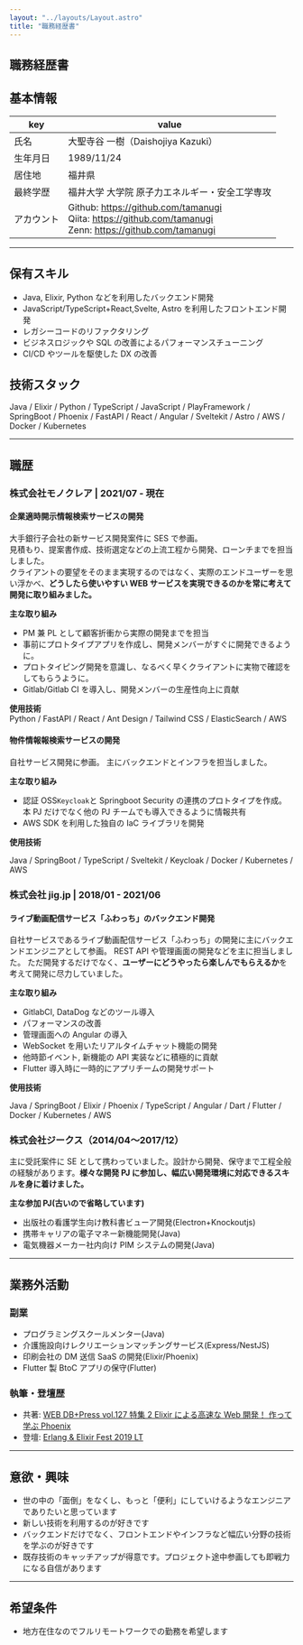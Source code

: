 ```yaml
---
layout: "../layouts/Layout.astro"
title: "職務経歴書"
---
```


<section>

# 職務経歴書

## 基本情報

| key        | value                                                                                                          |
| ---------- | -------------------------------------------------------------------------------------------------------------- |
| 氏名       | 大聖寺谷 一樹（Daishojiya Kazuki）                                                                             |
| 生年月日   | 1989/11/24                                                                                                     |
| 居住地     | 福井県                                                                                                         |
| 最終学歴   | 福井大学 大学院 原子力エネルギー・安全工学専攻                                                                 |
| アカウント | Github: https://github.com/tamanugi<br>Qiita: https://github.com/tamanugi<br>Zenn: https://github.com/tamanugi |

---

## 保有スキル

- Java, Elixir, Python などを利用したバックエンド開発
- JavaScript/TypeScript+React,Svelte, Astro を利用したフロントエンド開発
- レガシーコードのリファクタリング
- ビジネスロジックや SQL の改善によるパフォーマンスチューニング
- CI/CD やツールを駆使した DX の改善

## 技術スタック

Java / Elixir / Python / TypeScript / JavaScript / PlayFramework / SpringBoot / Phoenix / FastAPI / React / Angular / Sveltekit / Astro / AWS / Docker / Kubernetes

</section>

---

<section>

## 職歴

### 株式会社モノクレア | 2021/07 - 現在

#### 企業適時開示情報検索サービスの開発

大手銀行子会社の新サービス開発案件に SES で参画。  
見積もり、提案書作成、技術選定などの上流工程から開発、ローンチまでを担当しました。  
クライアントの要望をそのまま実現するのではなく、実際のエンドユーザーを思い浮かべ、**どうしたら使いやすい WEB サービスを実現できるのかを常に考えて開発に取り組みました。**

**主な取り組み**

- PM 兼 PL として顧客折衝から実際の開発までを担当
- 事前にプロトタイプアプリを作成し、開発メンバーがすぐに開発できるように。
- プロトタイピング開発を意識し、なるべく早くクライアントに実物で確認をしてもらうように。
- Gitlab/Gitlab CI を導入し、開発メンバーの生産性向上に貢献

**使用技術**  
 Python / FastAPI / React / Ant Design / Tailwind CSS / ElasticSearch / AWS

#### 物件情報報検索サービスの開発

自社サービス開発に参画。
主にバックエンドとインフラを担当しました。

**主な取り組み**

- 認証 OSS`Keycloak`と Springboot Security の連携のプロトタイプを作成。本 PJ だけでなく他の PJ チームでも導入できるように情報共有
- AWS SDK を利用した独自の IaC ライブラリを開発

**使用技術**

Java / SpringBoot / TypeScript / Sveltekit / Keycloak / Docker / Kubernetes / AWS

### 株式会社 jig.jp | 2018/01 - 2021/06

#### ライブ動画配信サービス「ふわっち」のバックエンド開発

自社サービスであるライブ動画配信サービス「ふわっち」の開発に主にバックエンドエンジニアとして参画。
REST API や管理画面の開発などを主に担当しました。
ただ開発するだけでなく、**ユーザーにどうやったら楽しんでもらえるか**を考えて開発に尽力していました。

**主な取り組み**

- GitlabCI, DataDog などのツール導入
- パフォーマンスの改善
- 管理画面への Angular の導入
- WebSocket を用いたリアルタイムチャット機能の開発
- 他時節イベント, 新機能の API 実装などに積極的に貢献
- Flutter 導入時に一時的にアプリチームの開発サポート

**使用技術**

Java / SpringBoot / Elixir / Phoenix / TypeScript / Angular / Dart / Flutter / Docker / Kubernetes / AWS

### 株式会社ジークス（2014/04〜2017/12）

主に受託案件に SE として携わっていました。設計から開発、保守まで工程全般の経験があります。**様々な開発 PJ に参加し、幅広い開発環境に対応できるスキルを身に着けました。**

**主な参加 PJ(古いので省略しています)**

- 出版社の看護学生向け教科書ビューア開発(Electron+Knockoutjs)
- 携帯キャリアの電子マネー新機能開発(Java)
- 電気機器メーカー社内向け PIM システムの開発(Java)

</section>

---

<section>

## 業務外活動

### 副業

- プログラミングスクールメンター(Java)
- 介護施設向けレクリエーションマッチングサービス(Express/NestJS)
- 印刷会社の DM 送信 SaaS の開発(Elixir/Phoenix)
- Flutter 製 BtoC アプリの保守(Flutter)

### 執筆・登壇歴

- 共著: [WEB DB+Press vol.127 特集 2 Elixir による高速な Web 開発！ 作って学ぶ Phoenix](https://gihyo.jp/magazine/wdpress/archive/2022/vol127)
- 登壇: [Erlang & Elixir Fest 2019 LT ](https://elixirconf.connpass.com/event/129572/)

---

## 意欲・興味

- 世の中の「面倒」をなくし、もっと「便利」にしていけるようなエンジニアでありたいと思っています
- 新しい技術を利用するのが好きです
- バックエンドだけでなく、フロントエンドやインフラなど幅広い分野の技術を学ぶのが好きです
- 既存技術のキャッチアップが得意です。プロジェクト途中参画しても即戦力になる自信があります

---

## 希望条件

- 地方在住なのでフルリモートワークでの勤務を希望します

</section>
